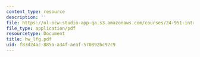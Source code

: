 ```yaml
---
content_type: resource
description: ''
file: https://ol-ocw-studio-app-qa.s3.amazonaws.com/courses/24-951-introduction-to-syntax-fall-2003/f83d24ac885aa34faeaf570892bc92c9_hw_lfg.pdf
file_type: application/pdf
resourcetype: Document
title: hw_lfg.pdf
uid: f83d24ac-885a-a34f-aeaf-570892bc92c9
---
```

